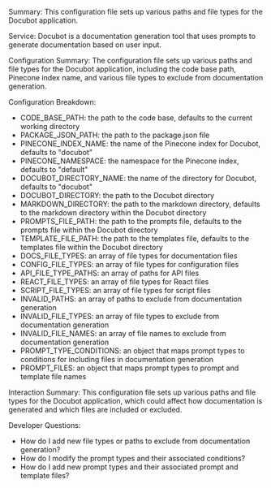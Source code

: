 Summary:
This configuration file sets up various paths and file types for the Docubot application.

Service:
Docubot is a documentation generation tool that uses prompts to generate documentation based on user input.

Configuration Summary:
The configuration file sets up various paths and file types for the Docubot application, including the code base path, Pinecone index name, and various file types to exclude from documentation generation.

Configuration Breakdown:
- CODE_BASE_PATH: the path to the code base, defaults to the current working directory
- PACKAGE_JSON_PATH: the path to the package.json file
- PINECONE_INDEX_NAME: the name of the Pinecone index for Docubot, defaults to "docubot"
- PINECONE_NAMESPACE: the namespace for the Pinecone index, defaults to "default"
- DOCUBOT_DIRECTORY_NAME: the name of the directory for Docubot, defaults to "docubot"
- DOCUBOT_DIRECTORY: the path to the Docubot directory
- MARKDOWN_DIRECTORY: the path to the markdown directory, defaults to the markdown directory within the Docubot directory
- PROMPTS_FILE_PATH: the path to the prompts file, defaults to the prompts file within the Docubot directory
- TEMPLATE_FILE_PATH: the path to the templates file, defaults to the templates file within the Docubot directory
- DOCS_FILE_TYPES: an array of file types for documentation files
- CONFIG_FILE_TYPES: an array of file types for configuration files
- API_FILE_TYPE_PATHS: an array of paths for API files
- REACT_FILE_TYPES: an array of file types for React files
- SCRIPT_FILE_TYPES: an array of file types for script files
- INVALID_PATHS: an array of paths to exclude from documentation generation
- INVALID_FILE_TYPES: an array of file types to exclude from documentation generation
- INVALID_FILE_NAMES: an array of file names to exclude from documentation generation
- PROMPT_TYPE_CONDITIONS: an object that maps prompt types to conditions for including files in documentation generation
- PROMPT_FILES: an object that maps prompt types to prompt and template file names

Interaction Summary:
This configuration file sets up various paths and file types for the Docubot application, which could affect how documentation is generated and which files are included or excluded.

Developer Questions:
- How do I add new file types or paths to exclude from documentation generation?
- How do I modify the prompt types and their associated conditions?
- How do I add new prompt types and their associated prompt and template files?